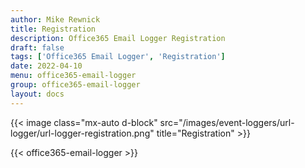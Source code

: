 ```yaml
---
author: Mike Rewnick
title: Registration
description: Office365 Email Logger Registration
draft: false
tags: ['Office365 Email Logger', 'Registration']
date: 2022-04-10
menu: office365-email-logger
group: office365-email-logger
layout: docs
---
```


{{< image class="mx-auto d-block"  src="/images/event-loggers/url-logger/url-logger-registration.png" title="Registration" >}}

{{< office365-email-logger >}}
